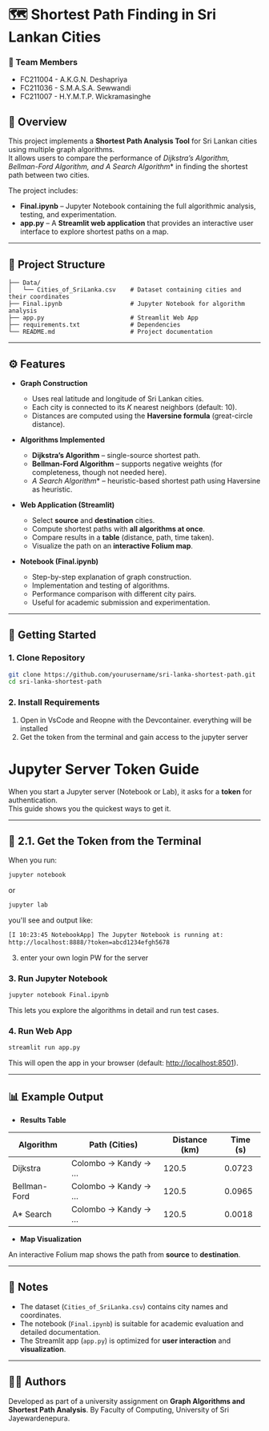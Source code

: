 # 🗺️ Shortest Path Finding in Sri Lankan Cities

### 👥 Team Members
- FC211004 - A.K.G.N. Deshapriya
- FC211036 - S.M.A.S.A. Sewwandi
- FC211007 - H.Y.M.T.P. Wickramasinghe

## 🎯 Overview

This project implements a **Shortest Path Analysis Tool** for Sri Lankan cities using multiple graph algorithms.  
It allows users to compare the performance of **Dijkstra’s Algorithm, Bellman-Ford Algorithm, and A* Search Algorithm** in finding the shortest path between two cities.  

The project includes:
- **Final.ipynb** – Jupyter Notebook containing the full algorithmic analysis, testing, and experimentation.  
- **app.py** – A **Streamlit web application** that provides an interactive user interface to explore shortest paths on a map.  

---

## 📂 Project Structure

```
├── Data/
│   └── Cities_of_SriLanka.csv    # Dataset containing cities and their coordinates
├── Final.ipynb                   # Jupyter Notebook for algorithm analysis
├── app.py                        # Streamlit Web App
├── requirements.txt              # Dependencies
└── README.md                     # Project documentation
```

---

## ⚙️ Features

- **Graph Construction**
  - Uses real latitude and longitude of Sri Lankan cities.
  - Each city is connected to its *K* nearest neighbors (default: 10).
  - Distances are computed using the **Haversine formula** (great-circle distance).  

- **Algorithms Implemented**
  - **Dijkstra’s Algorithm** – single-source shortest path.
  - **Bellman-Ford Algorithm** – supports negative weights (for completeness, though not needed here).
  - **A* Search Algorithm** – heuristic-based shortest path using Haversine as heuristic.  

- **Web Application (Streamlit)**
  - Select **source** and **destination** cities.  
  - Compute shortest paths with **all algorithms at once**.  
  - Compare results in a **table** (distance, path, time taken).  
  - Visualize the path on an **interactive Folium map**.  

- **Notebook (Final.ipynb)**
  - Step-by-step explanation of graph construction.  
  - Implementation and testing of algorithms.  
  - Performance comparison with different city pairs.  
  - Useful for academic submission and experimentation.  

---

## 🚀 Getting Started

### 1. Clone Repository
```bash
git clone https://github.com/yourusername/sri-lanka-shortest-path.git
cd sri-lanka-shortest-path
```

### 2. Install Requirements

1. Open in VsCode and Reopne with the Devcontainer. everything will be installed
2. Get the token from the terminal and gain access to the jupyter server

# Jupyter Server Token Guide

When you start a Jupyter server (Notebook or Lab), it asks for a **token** for authentication.  
This guide shows you the quickest ways to get it.

---

## 🔹 2.1. Get the Token from the Terminal
When you run:
```bash
jupyter notebook

```
or 
```bash
jupyter lab
```

you'll see and output like:

```bash
[I 10:23:45 NotebookApp] The Jupyter Notebook is running at:
http://localhost:8888/?token=abcd1234efgh5678

```
3. enter your own login PW for the server


### 3. Run Jupyter Notebook
```bash
jupyter notebook Final.ipynb
```
This lets you explore the algorithms in detail and run test cases.

### 4. Run Web App
```bash
streamlit run app.py
```
This will open the app in your browser (default: [http://localhost:8501](http://localhost:8501)).

---

## 📊 Example Output

- **Results Table**

| Algorithm     | Path (Cities)        | Distance (km) | Time (s) |
|---------------|----------------------|---------------|----------|
| Dijkstra      | Colombo → Kandy → … | 120.5         | 0.0723   |
| Bellman-Ford  | Colombo → Kandy → … | 120.5         | 0.0965   |
| A* Search     | Colombo → Kandy → … | 120.5         | 0.0018   |

- **Map Visualization**

An interactive Folium map shows the path from **source** to **destination**.

---

## 📘 Notes

- The dataset (`Cities_of_SriLanka.csv`) contains city names and coordinates.  
- The notebook (`Final.ipynb`) is suitable for academic evaluation and detailed documentation.  
- The Streamlit app (`app.py`) is optimized for **user interaction** and **visualization**.  

---

## 🧑‍💻 Authors
Developed as part of a university assignment on **Graph Algorithms and Shortest Path Analysis**.
By Faculty of Computing, University of Sri Jayewardenepura.   
